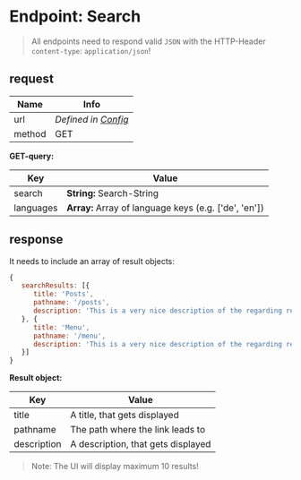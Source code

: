 # Endpoint: Search
> All endpoints need to respond valid `JSON` with the HTTP-Header `content-type`: `application/json`!

## request

Name   | Info
------ | --------------------------------
url    | *Defined in [Config](Config.md)*
method | GET

**GET-query:**

Key       | Value
--------- | -----------------------------------------------------
search    | **String:** Search-String
languages | **Array:** Array of language keys (e.g. ['de', 'en'])

## response
It needs to include an array of result objects:

```js
{
   searchResults: [{
      title: 'Posts',
      pathname: '/posts',
      description: 'This is a very nice description of the regarding result!'
   }, {
      title: 'Menu',
      pathname: '/menu',
      description: 'This is a very nice description of the regarding result!'
   }]
}
```

**Result object:**

Key         | Value
----------- | ----------------------------------
title       | A title, that gets displayed
pathname    | The path where the link leads to
description | A description, that gets displayed

> Note: The UI will display maximum 10 results!
